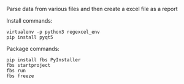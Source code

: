 Parse data from various files and then create a excel file as a report

Install commands:

```
virtualenv -p python3 regexcel_env
pip install pyqt5  
```




Package commands:

```
pip install fbs PyInstaller
fbs startproject
fbs run
fbs freeze
```
